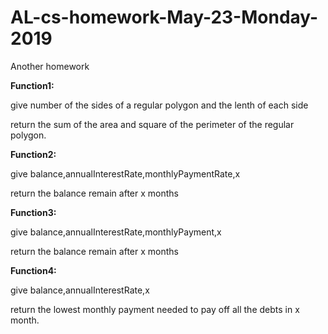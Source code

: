 # AL-cs-homework-May-23-Monday-2019
Another homework

**Function1:**

give number of the sides of a regular polygon and the lenth of each side

return the sum of the area and square of the perimeter of the regular polygon.


**Function2:**

give balance,annualInterestRate,monthlyPaymentRate,x

return the balance remain after x months

**Function3:**

give balance,annualInterestRate,monthlyPayment,x

return the balance remain after x months

**Function4:**

give balance,annualInterestRate,x

return the lowest monthly payment needed to pay off all the debts in x month.
